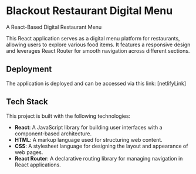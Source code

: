 # Blackout Restaurant Digital Menu
A React-Based Digital Restaurant Menu

This React application serves as a digital menu platform for restaurants, allowing users to explore various food items. It features a responsive design and leverages React Router for smooth navigation across different sections.

## Deployment
The application is deployed and can be accessed via this link: [netlifyLink]

## Tech Stack
This project is built with the following technologies:

- **React**: A JavaScript library for building user interfaces with a component-based architecture.
- **HTML**: A markup language used for structuring web content.
- **CSS**: A stylesheet language for designing the layout and appearance of web pages.
- **React Router**: A declarative routing library for managing navigation in React applications.
